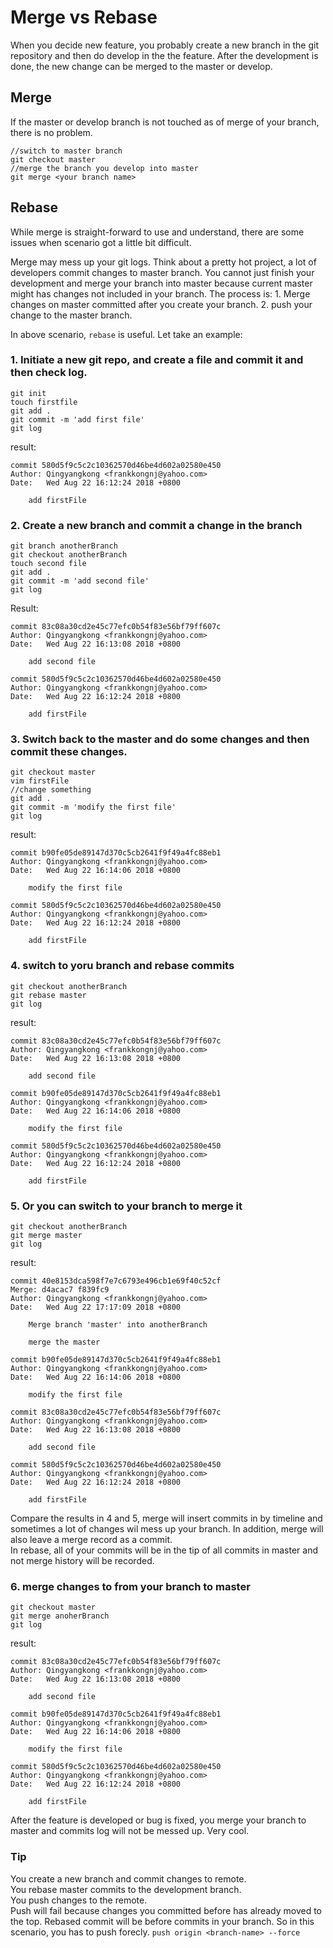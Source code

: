 # Merge vs Rebase
When you decide new feature, you probably create a new branch in the git repository and then do develop in the the feature. After the development is done, the new change can be merged to the master or develop.  
## Merge
If the master or develop branch is not touched as of merge of your branch, there is no problem.  
```
//switch to master branch
git checkout master
//merge the branch you develop into master
git merge <your branch name>
```

## Rebase
While merge is straight-forward to use and understand, there are some issues when scenario got a little bit difficult.  

Merge may mess up your git logs. Think about a pretty hot project, a lot of developers commit changes to master branch. You cannot just finish your development and merge your branch into master because current master might has changes not included in your branch. The process is: 1. Merge changes on master committed after you create your branch. 2. push your change to the master branch.  

In above scenario, `rebase` is useful. Let take an example:
### 1. Initiate a new git repo, and create a file and commit it and then check log.
```shell
git init
touch firstfile
git add .
git commit -m 'add first file'
git log
```
result:
```shell
commit 580d5f9c5c2c10362570d46be4d602a02580e450
Author: Qingyangkong <frankkongnj@yahoo.com>
Date:   Wed Aug 22 16:12:24 2018 +0800

    add firstFile

```

### 2. Create a new branch and commit a change in the branch
```shell
git branch anotherBranch
git checkout anotherBranch
touch second file
git add .
git commit -m 'add second file'
git log
```
Result:
```shell
commit 83c08a30cd2e45c77efc0b54f83e56bf79ff607c
Author: Qingyangkong <frankkongnj@yahoo.com>
Date:   Wed Aug 22 16:13:08 2018 +0800

    add second file

commit 580d5f9c5c2c10362570d46be4d602a02580e450
Author: Qingyangkong <frankkongnj@yahoo.com>
Date:   Wed Aug 22 16:12:24 2018 +0800

    add firstFile

```

### 3. Switch back to the master and do some changes and then commit these changes.
```shell
git checkout master
vim firstFile
//change something
git add .
git commit -m 'modify the first file'
git log
```
result:
```
commit b90fe05de89147d370c5cb2641f9f49a4fc88eb1
Author: Qingyangkong <frankkongnj@yahoo.com>
Date:   Wed Aug 22 16:14:06 2018 +0800

    modify the first file

commit 580d5f9c5c2c10362570d46be4d602a02580e450
Author: Qingyangkong <frankkongnj@yahoo.com>
Date:   Wed Aug 22 16:12:24 2018 +0800

    add firstFile
```

### 4. switch to yoru branch and rebase commits 
```shell
git checkout anotherBranch
git rebase master
git log
```
result:
```shell
commit 83c08a30cd2e45c77efc0b54f83e56bf79ff607c
Author: Qingyangkong <frankkongnj@yahoo.com>
Date:   Wed Aug 22 16:13:08 2018 +0800

    add second file

commit b90fe05de89147d370c5cb2641f9f49a4fc88eb1
Author: Qingyangkong <frankkongnj@yahoo.com>
Date:   Wed Aug 22 16:14:06 2018 +0800

    modify the first file

commit 580d5f9c5c2c10362570d46be4d602a02580e450
Author: Qingyangkong <frankkongnj@yahoo.com>
Date:   Wed Aug 22 16:12:24 2018 +0800

    add firstFile

```
### 5. Or you can switch to your branch to merge it
```shell
git checkout anotherBranch
git merge master
git log
```
result:
```
commit 40e8153dca598f7e7c6793e496cb1e69f40c52cf
Merge: d4acac7 f839fc9
Author: Qingyangkong <frankkongnj@yahoo.com>
Date:   Wed Aug 22 17:17:09 2018 +0800

    Merge branch 'master' into anotherBranch
    
    merge the master
    
commit b90fe05de89147d370c5cb2641f9f49a4fc88eb1
Author: Qingyangkong <frankkongnj@yahoo.com>
Date:   Wed Aug 22 16:14:06 2018 +0800

    modify the first file

commit 83c08a30cd2e45c77efc0b54f83e56bf79ff607c
Author: Qingyangkong <frankkongnj@yahoo.com>
Date:   Wed Aug 22 16:13:08 2018 +0800

    add second file

commit 580d5f9c5c2c10362570d46be4d602a02580e450
Author: Qingyangkong <frankkongnj@yahoo.com>
Date:   Wed Aug 22 16:12:24 2018 +0800

    add firstFile

```

Compare the results in 4 and 5, merge will insert commits in by timeline and sometimes a lot of changes wil mess up your branch. In addition, merge will also leave a merge record as a commit.  
In rebase, all of your commits will be in the tip of all commits in master and not merge history will be recorded. 

### 6. merge changes to from your branch to master
```shell
git checkout master
git merge anoherBranch
git log
```
result:
```
commit 83c08a30cd2e45c77efc0b54f83e56bf79ff607c
Author: Qingyangkong <frankkongnj@yahoo.com>
Date:   Wed Aug 22 16:13:08 2018 +0800

    add second file

commit b90fe05de89147d370c5cb2641f9f49a4fc88eb1
Author: Qingyangkong <frankkongnj@yahoo.com>
Date:   Wed Aug 22 16:14:06 2018 +0800

    modify the first file

commit 580d5f9c5c2c10362570d46be4d602a02580e450
Author: Qingyangkong <frankkongnj@yahoo.com>
Date:   Wed Aug 22 16:12:24 2018 +0800

    add firstFile
```
After the feature is developed or bug is fixed, you merge your branch to master and commits log will not be messed up. Very cool.


### Tip
You create a new branch and commit changes to remote.  
You rebase master commits to the development branch.  
You push changes to the remote.  
Push will fail because changes you committed before has already moved to the top. Rebased commit will be before commits in your branch. So in this scenario, you has to push forecly. `push origin <branch-name> --force`
